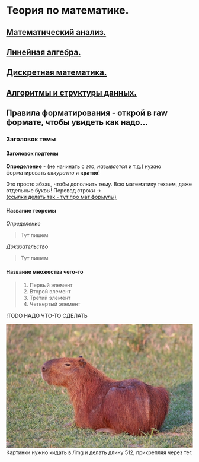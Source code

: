 <!-- ПРЕДУПРЕЖДАЮ!!! НА ВИКИ МОЖЕТ БЫТЬ КИБЕР-ТЕРРОРИСТ! -->

# Теория по математике.
## [Математический анализ.](TOC_MatAn.md)
## [Линейная алгебра.](LinAl.md)
## [Дискретная математика.](DisMa.md)
## [Алгоритмы и структуры данных.](AlgSt.md)

## Правила форматирования - открой в raw формате, чтобы увидеть как надо...

### Заголовок темы

#### Заголовок подтемы

**Определение** - (не начинать с *это*, *называется* и т.д.) нужно форматировать *аккуратно* и **кратко**!

Это просто абзац, чтобы дополнить тему. Всю математику техаем, даже отдельные буквы! Перевод строки -> <br/>
[(ссылки делать так - тут про мат формулы)](https://docs.github.com/en/get-started/writing-on-github/working-with-advanced-formatting/writing-mathematical-expressions)

#### Название теоремы
*Определение*
> Тут пишем

*Доказательство*
> Тут пишем

#### Название множества чего-то
> 1. Первый элемент
> 2. Второй элемент
> 3. Третий элемент
> 4. Четвертый элемент

!TODO НАДО ЧТО-ТО СДЕЛАТЬ

<img src="img/capybara.JPG" width="512" />
Картинки нужно кидать в /img и делать длину 512, прикрепляя через тег.
